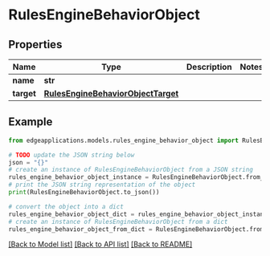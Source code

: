 # RulesEngineBehaviorObject


## Properties

Name | Type | Description | Notes
------------ | ------------- | ------------- | -------------
**name** | **str** |  | 
**target** | [**RulesEngineBehaviorObjectTarget**](RulesEngineBehaviorObjectTarget.md) |  | 

## Example

```python
from edgeapplications.models.rules_engine_behavior_object import RulesEngineBehaviorObject

# TODO update the JSON string below
json = "{}"
# create an instance of RulesEngineBehaviorObject from a JSON string
rules_engine_behavior_object_instance = RulesEngineBehaviorObject.from_json(json)
# print the JSON string representation of the object
print(RulesEngineBehaviorObject.to_json())

# convert the object into a dict
rules_engine_behavior_object_dict = rules_engine_behavior_object_instance.to_dict()
# create an instance of RulesEngineBehaviorObject from a dict
rules_engine_behavior_object_from_dict = RulesEngineBehaviorObject.from_dict(rules_engine_behavior_object_dict)
```
[[Back to Model list]](../README.md#documentation-for-models) [[Back to API list]](../README.md#documentation-for-api-endpoints) [[Back to README]](../README.md)


